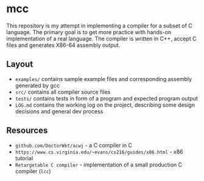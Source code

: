 # mcc

This repository is my attempt in implementing
a compiler for a subset of C language. The primary goal is to get
more practice with hands-on implementation of a real language. 
The compiler is written in C++, accept C files and generates X86-64 assembly output.

## Layout

- `examples/` contains sample example files and corresponding assembly generated by gcc
- `src/` contains all compiler source files
- `tests/` contains tests in form of a program and expected program output
- `LOG.md` contains the working log on the project, describing some design decisions and general dev process

## Resources

- `github.com/DoctorWkt/acwj` - a C compiler in C
- `https://www.cs.virginia.edu/~evans/cs216/guides/x86.html` - x86 tutorial
- `Retargetable C compiler` - implementation of a small production C compiler (`lcc`)